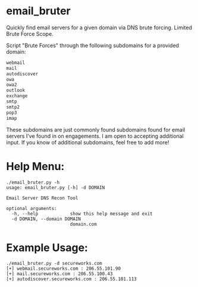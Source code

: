 # email_bruter
Quickly find email servers for a given domain via DNS brute forcing.  Limited Brute Force Scope.

Script "Brute Forces" through the following subdomains for a provided domain:
```email
webmail
mail
autodiscover
owa
owa2
outlook
exchange
smtp
smtp2
pop3
imap
```
These subdomains are just commonly found subdomains found for email servers I've found in on engagements.  I am open to accepting additional input.  If you know of additional subdomains, feel free to add more!

# Help Menu:
```
./email_bruter.py -h
usage: email_bruter.py [-h] -d DOMAIN

Email Server DNS Recon Tool

optional arguments:
  -h, --help            show this help message and exit
  -d DOMAIN, --domain DOMAIN
                        domain.com
```

# Example Usage:
```
./email_bruter.py -d secureworks.com
[+] webmail.secureworks.com : 206.55.101.90
[+] mail.secureworks.com : 206.55.100.43
[+] autodiscover.secureworks.com : 206.55.101.113
```
